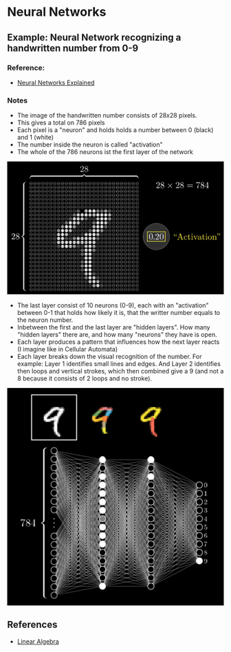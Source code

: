 # Neural Networks

## Example: Neural Network recognizing a handwritten number from 0-9

### Reference:

* [Neural Networks Explained](https://www.youtube.com/watch?v=aircAruvnKk)

### Notes

* The image of the handwritten number consists of 28x28 pixels.
* This gives a total on 786 pixels
* Each pixel is a "neuron" and holds holds a number between 0 (black) and 1 (white)
* The number inside the neuron is called "activation"
* The whole of the 786 neurons ist the first layer of the network

![](images/img1.png)

* The last layer consist of 10 neurons (0-9), each with an "activation" between 0-1 that holds how likely it is, that the writter number equals to the neuron number.
* Inbetween the first and the last layer are "hidden layers". How many "hidden layers" there are, and how many "neurons" they have is open.
* Each layer produces a pattern that influences how the next layer reacts (I imagine like in Cellular Automata)
* Each layer breaks down the visual recognition of the number. For example: Layer 1 identifies small lines and edges. And Layer 2 identifies then loops and vertical strokes, which then combined give a 9 (and not a 8 because it consists of 2 loops and no stroke).

![](images/img2.png)



## References 

* [Linear Algebra](https://www.youtube.com/watch?v=kjBOesZCoqc&list=PL0-GT3co4r2y2YErbmuJw2L5tW4Ew2O5B)
